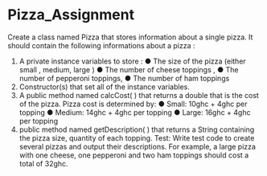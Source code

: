 # Pizza_Assignment


Create a class named Pizza that stores information about a
single pizza.
It should contain the following informations about a pizza :
1. A private instance variables to store :
● The size of the pizza (either small , medium, large
)
● The number of cheese toppings ,
● The number of pepperoni toppings,
● The number of ham toppings
2. Constructor(s) that set all of the instance variables.
3. A public method named calcCost( ) that returns a
double that is the cost of the pizza. Pizza cost is
determined by:
● Small: 10ghc + 4ghc per topping
● Medium: 14ghc + 4ghc per topping
● Large: 16ghc + 4ghc per topping
4. public method named getDescription( ) that returns a
String containing the pizza size, quantity of each
topping.
Test:
Write test code to create several pizzas and output their
descriptions.
For example, a large pizza with one cheese, one pepperoni
and two ham toppings should cost a total of 32ghc.
